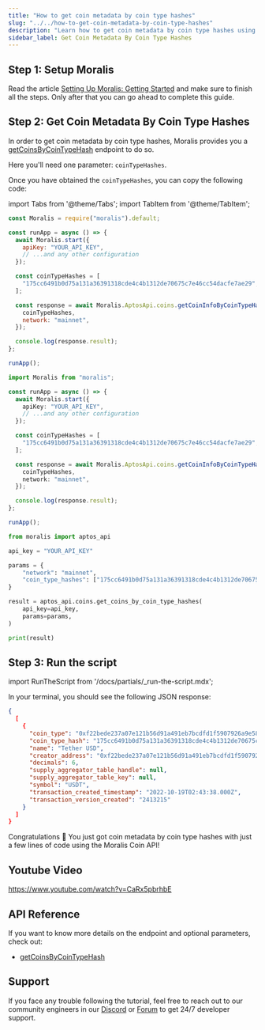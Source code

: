 ```yaml
---
title: "How to get coin metadata by coin type hashes"
slug: "../../how-to-get-coin-metadata-by-coin-type-hashes"
description: "Learn how to get coin metadata by coin type hashes using Moralis Coin API."
sidebar_label: Get Coin Metadata By Coin Type Hashes
---
```


## Step 1: Setup Moralis

Read the article [Setting Up Moralis: Getting Started](/web3-data-api/solana/get-your-api-key) and make sure to finish all the steps. Only after that you can go ahead to complete this guide.

## Step 2: Get Coin Metadata By Coin Type Hashes

In order to get coin metadata by coin type hashes, Moralis provides you a [getCoinsByCoinTypeHash](/web3-data-api/aptos/reference/get-coin-info-by-coin-type-hashes) endpoint to do so.

Here you'll need one parameter: `coinTypeHashes`.

Once you have obtained the `coinTypeHashes`, you can copy the following code:

import Tabs from '@theme/Tabs';
import TabItem from '@theme/TabItem';

<Tabs groupId="programming-language">
  <TabItem value="javascript" label="index.js (JavaScript)" default>

```javascript index.js
const Moralis = require("moralis").default;

const runApp = async () => {
  await Moralis.start({
    apiKey: "YOUR_API_KEY",
    // ...and any other configuration
  });

  const coinTypeHashes = [
    "175cc6491b0d75a131a36391318cde4c4b1312de70675c7e46cc54dacfe7ae29",
  ];

  const response = await Moralis.AptosApi.coins.getCoinInfoByCoinTypeHashes({
    coinTypeHashes,
    network: "mainnet",
  });

  console.log(response.result);
};

runApp();
```

</TabItem>
<TabItem value="typescript" label="index.ts (TypeScript)">

```typescript index.ts
import Moralis from "moralis";

const runApp = async () => {
  await Moralis.start({
    apiKey: "YOUR_API_KEY",
    // ...and any other configuration
  });

  const coinTypeHashes = [
    "175cc6491b0d75a131a36391318cde4c4b1312de70675c7e46cc54dacfe7ae29",
  ];

  const response = await Moralis.AptosApi.coins.getCoinInfoByCoinTypeHashes({
    coinTypeHashes,
    network: "mainnet",
  });

  console.log(response.result);
};

runApp();
```

</TabItem>
<TabItem value="python" label="index.py (Python)">

```python index.py
from moralis import aptos_api

api_key = "YOUR_API_KEY"

params = {
    "network": "mainnet",
    "coin_type_hashes": ["175cc6491b0d75a131a36391318cde4c4b1312de70675c7e46cc54dacfe7ae29"]
}

result = aptos_api.coins.get_coins_by_coin_type_hashes(
    api_key=api_key,
    params=params,
)

print(result)
```

</TabItem>
</Tabs>

## Step 3: Run the script

import RunTheScript from '/docs/partials/\_run-the-script.mdx';

<RunTheScript />

In your terminal, you should see the following JSON response:

```json
{
  [
    {
      "coin_type": "0xf22bede237a07e121b56d91a491eb7bcdfd1f5907926a9e58338f964a01b17fa::asset::USDT",
      "coin_type_hash": "175cc6491b0d75a131a36391318cde4c4b1312de70675c7e46cc54dacfe7ae29",
      "name": "Tether USD",
      "creator_address": "0xf22bede237a07e121b56d91a491eb7bcdfd1f5907926a9e58338f964a01b17fa",
      "decimals": 6,
      "supply_aggregator_table_handle": null,
      "supply_aggregator_table_key": null,
      "symbol": "USDT",
      "transaction_created_timestamp": "2022-10-19T02:43:38.000Z",
      "transaction_version_created": "2413215"
    }
  ]
}
```

Congratulations 🥳 You just got coin metadata by coin type hashes with just a few lines of code using the Moralis Coin API!

## Youtube Video

https://www.youtube.com/watch?v=CaRx5pbrhbE

## API Reference

If you want to know more details on the endpoint and optional parameters, check out:

- [getCoinsByCoinTypeHash](/web3-data-api/aptos/reference/get-coin-info-by-coin-type-hashes)

## Support

If you face any trouble following the tutorial, feel free to reach out to our community engineers in our [Discord](https://moralis.io/discord) or [Forum](https://forum.moralis.io) to get 24/7 developer support.
